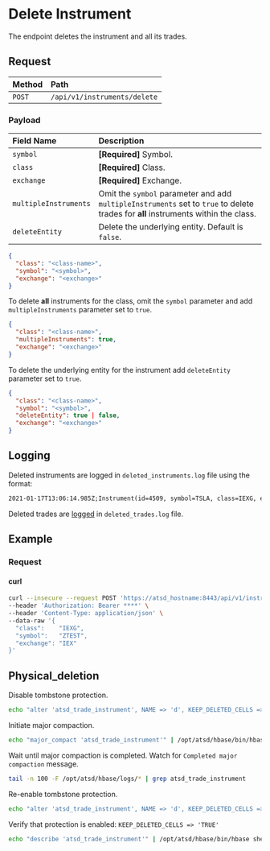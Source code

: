 # Delete Instrument

The endpoint deletes the instrument and all its trades.

## Request

| **Method** | **Path** |
|:---|:---|
| `POST` | `/api/v1/instruments/delete` |

### Payload

| **Field Name** | **Description** |
|:---|:---|
| `symbol` | **[Required]** Symbol. |
| `class` | **[Required]** Class. |
| `exchange` | **[Required]** Exchange. |
| `multipleInstruments` | Omit the `symbol` parameter and add `multipleInstruments` set to `true` to delete trades for **all** instruments within the class. |
| `deleteEntity` | Delete the underlying entity. Default is `false`. |

```json
{
  "class": "<class-name>",
  "symbol": "<symbol>",
  "exchange": "<exchange>"
}
```

To delete **all** instruments for the class, omit the `symbol` parameter and add `multipleInstruments` parameter set to `true`.

```json
{
  "class": "<class-name>",
  "multipleInstruments": true,
  "exchange": "<exchange>"
}
```

To delete the underlying entity for the instrument add `deleteEntity` parameter set to `true`.

```json
{
  "class": "<class-name>",
  "symbol": "<symbol>",
  "deleteEntity": true | false,
  "exchange": "<exchange>"
}
```

## Logging

Deleted instruments are logged in `deleted_instruments.log` file using the format:

```txt
2021-01-17T13:06:14.985Z;Instrument(id=4509, symbol=TSLA, class=IEXG, exchange=IEX)
```

Deleted trades are [logged](./trades-delete.md#logging) in `deleted_trades.log` file.

## Example

### Request

#### curl

```bash
curl --insecure --request POST 'https://atsd_hostname:8443/api/v1/instruments/delete' \
--header 'Authorization: Bearer ****' \
--header 'Content-Type: application/json' \
--data-raw '{
  "class":    "IEXG",
  "symbol":   "ZTEST",
  "exchange": "IEX"
}'
```

## Physical_deletion

Disable tombstone protection.

```bash
echo "alter 'atsd_trade_instrument', NAME => 'd', KEEP_DELETED_CELLS => false" | /opt/atsd/hbase/bin/hbase shell
```

Initiate major compaction.

```bash
echo "major_compact 'atsd_trade_instrument'" | /opt/atsd/hbase/bin/hbase shell
```

Wait until major compaction is completed. Watch for `Completed major compaction` message.

```bash
tail -n 100 -F /opt/atsd/hbase/logs/* | grep atsd_trade_instrument
```

Re-enable tombstone protection.

```bash
echo "alter 'atsd_trade_instrument', NAME => 'd', KEEP_DELETED_CELLS => true" | /opt/atsd/hbase/bin/hbase shell
```

<!-- markdownlint-disable MD101 -->
Verify that protection is enabled: `KEEP_DELETED_CELLS => 'TRUE'`
<!-- markdownlint-enable MD101 -->

```bash
echo "describe 'atsd_trade_instrument'" | /opt/atsd/hbase/bin/hbase shell
```